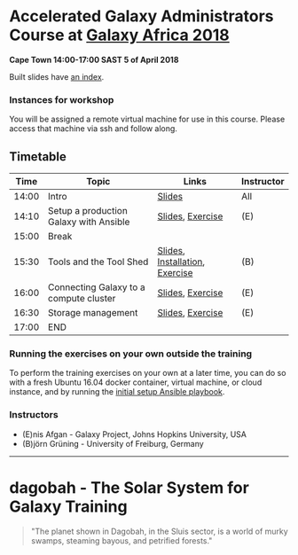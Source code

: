 # Accelerated Galaxy Administrators Course at [Galaxy Africa 2018](http://galaxyafrica.sanbi.ac.za/)

**Cape Town 14:00-17:00 SAST 5 of April 2018**

Built slides have [an index](https://galaxyproject.github.io/dagobah-training/2018-cape-town/).

### Instances for workshop

You will be assigned a remote virtual machine for use in this course. Please
access that machine via ssh and follow along.

## Timetable

| **Time** | **Topic** | **Links** | **Instructor** |
| -------- | --------- | --------- | ----------- |
| 14:00 | Intro | [Slides](https://galaxyproject.github.io/dagobah-training/2018-cape-town/00-intro/intro.html#1) | All |
| 14:10 |Setup a production Galaxy with Ansible | [Slides](https://galaxyproject.github.io/dagobah-training/2018-cape-town/14-ansible/ansible-introduction.html#1), [Exercise](https://github.com/galaxyproject/dagobah-training/blob/2018-cape-town/sessions/14-ansible/ex2-galaxy-ansible.md) | (E) |
| 15:00 | Break | | |
| 15:30 | Tools and the Tool Shed | [Slides](https://galaxyproject.github.io/dagobah-training/2018-cape-town/04-tool-shed/shed_intro.html#1), [Installation](https://galaxyproject.github.io/dagobah-training/2018-cape-town/04-tool-shed/tool_installation.html#1), [Exercise](https://github.com/galaxyproject/dagobah-training/blob/2018-cape-town/sessions/04-tool-shed/ex-ephemeris.md) | (B) |
| 16:00 | Connecting Galaxy to a compute cluster |[Slides](http://galaxyproject.github.io/training-material/topics/admin/tutorials/connect-to-compute-cluster/slides.html), [Exercise](http://galaxyproject.github.io/training-material/topics/admin/tutorials/connect-to-compute-cluster/tutorial.html) | (E) |
| 16:30 | Storage management | [Slides](https://galaxyproject.github.io/dagobah-training/2018-oslo/19-storage/storage.html), [Exercise](https://github.com/galaxyproject/dagobah-training/blob/2018-oslo/sessions/19-storage/ex1-objectstore.md) | (E) |
| 17:00 | END |  |  |

### Running the exercises on your own outside the training

To perform the training exercises on your own at a later time, you can do so with a fresh Ubuntu 16.04 docker container, virtual machine, or cloud instance, and by running the [initial setup Ansible playbook](https://github.com/galaxyproject/dagobah-training/blob/2018-cape-town/GATC-ansible/README.md).

### Instructors

* (E)nis Afgan - Galaxy Project, Johns Hopkins University, USA
* (B)jörn Grüning - University of Freiburg, Germany

---

# dagobah - The Solar System for Galaxy Training
> "The planet shown in Dagobah, in the Sluis sector, is a world of murky swamps, steaming bayous, and petrified forests."

